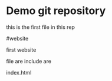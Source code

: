 # Demo git repository

this is the first file in this rep

#website

first website 

file are include are 

index.html




